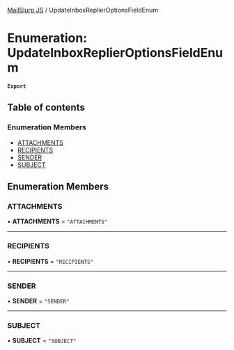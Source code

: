 [MailSlurp JS](../README.md) / UpdateInboxReplierOptionsFieldEnum

# Enumeration: UpdateInboxReplierOptionsFieldEnum

**`Export`**

## Table of contents

### Enumeration Members

- [ATTACHMENTS](UpdateInboxReplierOptionsFieldEnum.md#attachments)
- [RECIPIENTS](UpdateInboxReplierOptionsFieldEnum.md#recipients)
- [SENDER](UpdateInboxReplierOptionsFieldEnum.md#sender)
- [SUBJECT](UpdateInboxReplierOptionsFieldEnum.md#subject)

## Enumeration Members

### ATTACHMENTS

• **ATTACHMENTS** = ``"ATTACHMENTS"``

___

### RECIPIENTS

• **RECIPIENTS** = ``"RECIPIENTS"``

___

### SENDER

• **SENDER** = ``"SENDER"``

___

### SUBJECT

• **SUBJECT** = ``"SUBJECT"``
